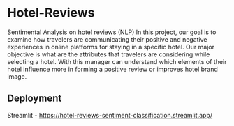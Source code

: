 # Hotel-Reviews
Sentimental Analysis on hotel reviews (NLP)
In this project, our goal is to examine how travelers are communicating their positive and negative experiences in online platforms for staying in a specific hotel. Our major objective is what are the attributes that travelers are considering while selecting a hotel. With this manager can understand which elements of their hotel influence more in forming a positive review or improves hotel brand image.

## Deployment
Streamlit - https://hotel-reviews-sentiment-classification.streamlit.app/
